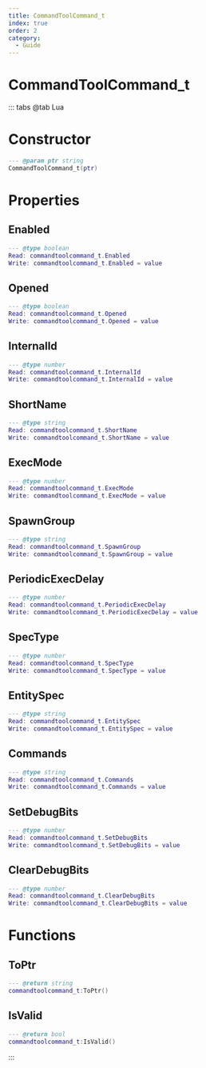 ```yaml
---
title: CommandToolCommand_t
index: true
order: 2
category:
  - Guide
---
```


# CommandToolCommand_t

::: tabs
@tab Lua
# Constructor
```lua
--- @param ptr string
CommandToolCommand_t(ptr)
```
# Properties
## Enabled 
```lua
--- @type boolean
Read: commandtoolcommand_t.Enabled
Write: commandtoolcommand_t.Enabled = value
```
## Opened 
```lua
--- @type boolean
Read: commandtoolcommand_t.Opened
Write: commandtoolcommand_t.Opened = value
```
## InternalId 
```lua
--- @type number
Read: commandtoolcommand_t.InternalId
Write: commandtoolcommand_t.InternalId = value
```
## ShortName 
```lua
--- @type string
Read: commandtoolcommand_t.ShortName
Write: commandtoolcommand_t.ShortName = value
```
## ExecMode 
```lua
--- @type number
Read: commandtoolcommand_t.ExecMode
Write: commandtoolcommand_t.ExecMode = value
```
## SpawnGroup 
```lua
--- @type string
Read: commandtoolcommand_t.SpawnGroup
Write: commandtoolcommand_t.SpawnGroup = value
```
## PeriodicExecDelay 
```lua
--- @type number
Read: commandtoolcommand_t.PeriodicExecDelay
Write: commandtoolcommand_t.PeriodicExecDelay = value
```
## SpecType 
```lua
--- @type number
Read: commandtoolcommand_t.SpecType
Write: commandtoolcommand_t.SpecType = value
```
## EntitySpec 
```lua
--- @type string
Read: commandtoolcommand_t.EntitySpec
Write: commandtoolcommand_t.EntitySpec = value
```
## Commands 
```lua
--- @type string
Read: commandtoolcommand_t.Commands
Write: commandtoolcommand_t.Commands = value
```
## SetDebugBits 
```lua
--- @type number
Read: commandtoolcommand_t.SetDebugBits
Write: commandtoolcommand_t.SetDebugBits = value
```
## ClearDebugBits 
```lua
--- @type number
Read: commandtoolcommand_t.ClearDebugBits
Write: commandtoolcommand_t.ClearDebugBits = value
```
# Functions
## ToPtr
```lua
--- @return string
commandtoolcommand_t:ToPtr()
```
## IsValid
```lua
--- @return bool
commandtoolcommand_t:IsValid()
```

:::